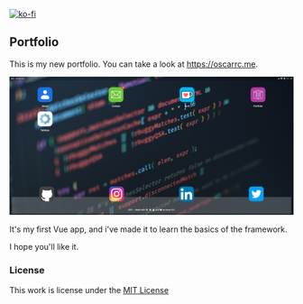[![ko-fi](https://ko-fi.com/img/githubbutton_sm.svg)](https://ko-fi.com/Y8Y43D7I3)

## Portfolio

This is my new portfolio. You can take a look at https://oscarrc.me.

![Portfolio](https://github.com/oscarrc/portfolio/blob/master/public/img/screenshot.png?raw=true "Oscar R.C. Portfolio")

It's my first Vue app, and i've made it to learn the basics of the framework.

I hope you'll like it.

### License

This work is license under the [MIT License](https://github.com/oscarrc/portfolio/blob/master/LICENSE)